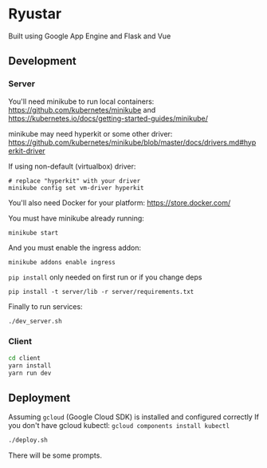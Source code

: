 # Ryustar

Built using Google App Engine and Flask and Vue

## Development

### Server

You'll need minikube to run local containers: https://github.com/kubernetes/minikube and https://kubernetes.io/docs/getting-started-guides/minikube/

minikube may need hyperkit or some other driver: https://github.com/kubernetes/minikube/blob/master/docs/drivers.md#hyperkit-driver

If using non-default (virtualbox) driver:

    # replace "hyperkit" with your driver
    minikube config set vm-driver hyperkit

You'll also need Docker for your platform: https://store.docker.com/

You must have minikube already running:

    minikube start

And you must enable the ingress addon:

    minikube addons enable ingress

`pip install` only needed on first run or if you change deps

    pip install -t server/lib -r server/requirements.txt

Finally to run services:
``` bash
./dev_server.sh
```

### Client
``` bash
cd client
yarn install
yarn run dev
```

## Deployment
Assuming `gcloud` (Google Cloud SDK) is installed and configured correctly
If you don't have gcloud kubectl: `gcloud components install kubectl`
``` bash
./deploy.sh
```
There will be some prompts.
